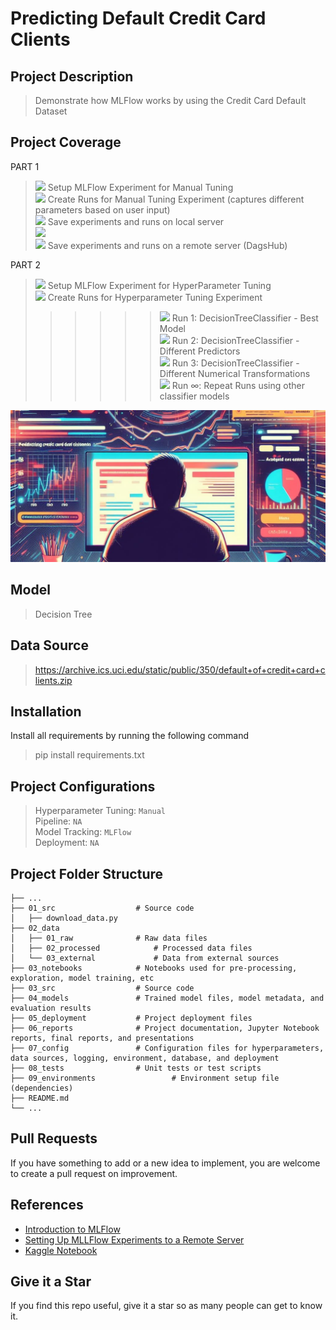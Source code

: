 # Predicting Default Credit Card Clients

## Project Description
> Demonstrate how MLFlow works by using the Credit Card Default Dataset
> 
## Project Coverage

PART 1
> ![](https://geps.dev/progress/100) Setup MLFlow Experiment for Manual Tuning <br>
> ![](https://geps.dev/progress/100) Create Runs for Manual Tuning Experiment (captures different parameters based on user input) <br>
> ![](https://geps.dev/progress/100) Save experiments and runs on local server <br>
![](10/images/mlflowui_manual_exp.png) <br>
> ![](https://geps.dev/progress/100) Save experiments and runs on a remote server (DagsHub) <br>

PART 2
> ![](https://geps.dev/progress/100) Setup MLFlow Experiment for HyperParameter Tuning <br>
> ![](https://geps.dev/progress/0) Create Runs for Hyperparameter Tuning Experiment <br>
>>>>>> ![](https://geps.dev/progress/0) Run 1: DecisionTreeClassifier - Best Model <br>
>>>>>> ![](https://geps.dev/progress/0) Run 2: DecisionTreeClassifier - Different Predictors <br>
>>>>>> ![](https://geps.dev/progress/0) Run 3: DecisionTreeClassifier - Different Numerical Transformations <br>
>>>>>> ![](https://geps.dev/progress/0) Run ∞: Repeat Runs using other classifier models <br>


![Image Alt Text](10_images/cover.jpg)

## Model
> Decision Tree

## Data Source
> https://archive.ics.uci.edu/static/public/350/default+of+credit+card+clients.zip

## Installation
Install all requirements by running the following command

> pip install requirements.txt

## Project Configurations

> Hyperparameter Tuning: `Manual` <br>
> Pipeline: `NA` <br>
> Model Tracking: `MLFlow` <br>
> Deployment: `NA`

## Project Folder Structure
```text
├── ...
├── 01_src  				# Source code
│   ├── download_data.py
├── 02_data
│   ├── 01_raw  			# Raw data files
│   ├── 02_processed 			# Processed data files
│   └── 03_external  			# Data from external sources
├── 03_notebooks  			# Notebooks used for pre-processing, exploration, model training, etc 
├── 03_src  				# Source code
├── 04_models  				# Trained model files, model metadata, and evaluation results
├── 05_deployment  			# Project deployment files
├── 06_reports  			# Project documentation, Jupyter Notebook reports, final reports, and presentations
├── 07_config  				# Configuration files for hyperparameters, data sources, logging, environment, database, and deployment
├── 08_tests 				# Unit tests or test scripts
├── 09_environments 		        # Environment setup file (dependencies)
├── README.md
└── ...
```
## Pull Requests

If you have something to add or a new idea to implement, you are welcome to create a pull request on improvement.

## References
- [Introduction to MLFlow](https://youtu.be/ksYIVDue8ak?si=WkzthJ9yQWPYZ8Nw)
- [Setting Up MLLFlow Experiments to a Remote Server](https://youtu.be/K9se7KQON5k?si=rcnz5SCuzGG4KhX1)
- [Kaggle Notebook](https://www.kaggle.com/code/satyamsss/credit-card-default-prediction-82-accurate)


## Give it a Star

If you find this repo useful, give it a star so as many people can get to know it.


